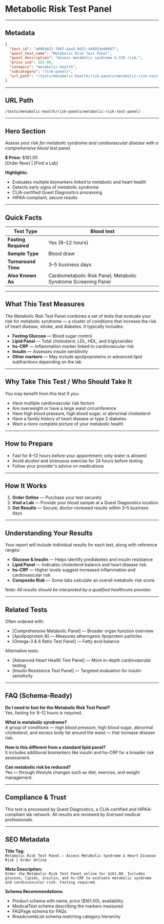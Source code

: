 # Metabolic Risk Test Panel

---

## Metadata
```json
{
  "test_id": "a080ab21-706f-4aa3-8652-448933e00867",
  "quest_test_name": "Metabolic Risk Test Panel",
  "quest_description": "Assess metabolic syndrome & CVD risk.",
  "price_usd": 161.00,
  "category": "metabolic-health",
  "subcategory": "risk-panels",
  "url_path": "/tests/metabolic-health/risk-panels/metabolic-risk-test-panel/"
}
```

---

## URL Path
`/tests/metabolic-health/risk-panels/metabolic-risk-test-panel/`

---

## Hero Section
_Assess your risk for metabolic syndrome and cardiovascular disease with a comprehensive blood test panel._

💲 **Price:** $161.00  
[Order Now] | [Find a Lab]

**Highlights:**
- Evaluates multiple biomarkers linked to metabolic and heart health
- Detects early signs of metabolic syndrome
- CLIA-certified Quest Diagnostics processing
- HIPAA-compliant, secure results

---

## Quick Facts
| **Test Type**         | Blood test |
|----------------------|------------|
| **Fasting Required** | Yes (8–12 hours) |
| **Sample Type**      | Blood draw |
| **Turnaround Time**  | 3–5 business days |
| **Also Known As**    | Cardiometabolic Risk Panel, Metabolic Syndrome Screening Panel |

---

## What This Test Measures
The Metabolic Risk Test Panel combines a set of tests that evaluate your risk for metabolic syndrome — a cluster of conditions that increase the risk of heart disease, stroke, and diabetes. It typically includes:
- **Fasting Glucose** — Blood sugar control
- **Lipid Panel** — Total cholesterol, LDL, HDL, and triglycerides
- **hs-CRP** — Inflammation marker linked to cardiovascular risk
- **Insulin** — Assesses insulin sensitivity
- **Other markers** — May include apolipoproteins or advanced lipid subfractions depending on the lab

---

## Why Take This Test / Who Should Take It
You may benefit from this test if you:
- Have multiple cardiovascular risk factors
- Are overweight or have a large waist circumference
- Have high blood pressure, high blood sugar, or abnormal cholesterol
- Have a family history of heart disease or type 2 diabetes
- Want a more complete picture of your metabolic health

---

## How to Prepare
- Fast for 8–12 hours before your appointment; only water is allowed  
- Avoid alcohol and strenuous exercise for 24 hours before testing  
- Follow your provider's advice on medications

---

## How It Works
1. **Order Online** — Purchase your test securely  
2. **Visit a Lab** — Provide your blood sample at a Quest Diagnostics location  
3. **Get Results** — Secure, doctor-reviewed results within 3–5 business days

---

## Understanding Your Results
Your report will include individual results for each test, along with reference ranges:
- **Glucose & Insulin** — Helps identify prediabetes and insulin resistance
- **Lipid Panel** — Indicates cholesterol balance and heart disease risk
- **hs-CRP** — Higher levels suggest increased inflammation and cardiovascular risk
- **Composite Risk** — Some labs calculate an overall metabolic risk score

*Note: All results should be interpreted by a qualified healthcare provider.*

---

## Related Tests
Often ordered with:
- [Comprehensive Metabolic Panel] — Broader organ function overview  
- [Apolipoprotein B] — Measures atherogenic lipoprotein particles  
- [Omega-3 & 6 Ratio Test Panel] — Fatty acid balance

Alternative tests:
- [Advanced Heart Health Test Panel] — More in-depth cardiovascular testing  
- [Insulin Resistance Test Panel] — Targeted evaluation for insulin sensitivity

---

## FAQ (Schema-Ready)
**Do I need to fast for the Metabolic Risk Test Panel?**  
Yes, fasting for 8–12 hours is required.

**What is metabolic syndrome?**  
A group of conditions — high blood pressure, high blood sugar, abnormal cholesterol, and excess body fat around the waist — that increase disease risk.

**How is this different from a standard lipid panel?**  
It includes additional biomarkers like insulin and hs-CRP for a broader risk assessment.

**Can metabolic risk be reduced?**  
Yes — through lifestyle changes such as diet, exercise, and weight management.

---

## Compliance & Trust
This test is processed by Quest Diagnostics, a CLIA-certified and HIPAA-compliant lab network. All results are reviewed by licensed medical professionals.

---

## SEO Metadata
**Title Tag:**  
`Metabolic Risk Test Panel – Assess Metabolic Syndrome & Heart Disease Risk | Order Online`

**Meta Description:**  
`Order the Metabolic Risk Test Panel online for $161.00. Includes glucose, lipids, insulin, and hs-CRP to evaluate metabolic syndrome and cardiovascular risk. Fasting required.`

**Schema Recommendations:**
- Product schema with name, price ($161.00), availability
- MedicalTest schema describing the markers measured
- FAQPage schema for FAQs
- BreadcrumbList schema matching category hierarchy
